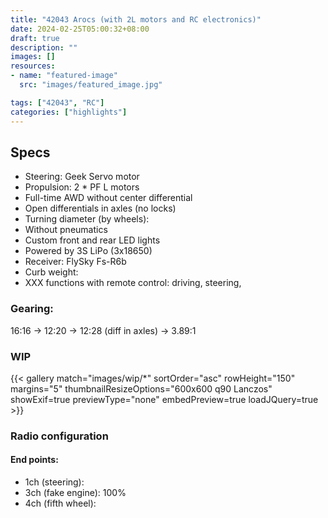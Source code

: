 ```yaml
---
title: "42043 Arocs (with 2L motors and RC electronics)"
date: 2024-02-25T05:00:32+08:00
draft: true
description: ""
images: []
resources:
- name: "featured-image"
  src: "images/featured_image.jpg"

tags: ["42043", "RC"]
categories: ["highlights"]
---
```




<!--more-->

## Specs 
* Steering: Geek Servo motor
* Propulsion: 2 * PF L motors
* Full-time AWD without center differential
* Open differentials in axles (no locks)
* Turning diameter (by wheels):
* Without pneumatics
* Custom front and rear LED lights
* Powered by 3S LiPo (3x18650)
* Receiver: FlySky Fs-R6b
* Curb weight: 
* XXX functions with remote control: driving, steering, 

### Gearing: 

16:16 -> 12:20 -> 12:28 (diff in axles) -> 3.89:1


### WIP

{{< gallery match="images/wip/*" sortOrder="asc" rowHeight="150" margins="5" thumbnailResizeOptions="600x600 q90 Lanczos" showExif=true previewType="none" embedPreview=true loadJQuery=true >}}

### Radio configuration

#### End points:

* 1ch (steering):
* 3ch (fake engine): 100%
* 4ch (fifth wheel):